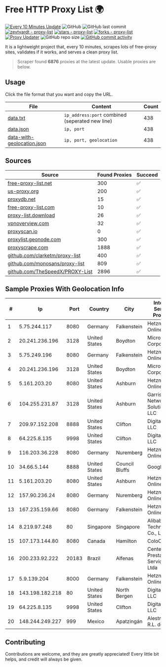 
# Free HTTP Proxy List 🌍

[![Every 10 Minutes Update](https://github.com/mertguvencli/http-proxy-list/actions/workflows/main.yml/badge.svg?branch=main)](https://github.com/mertguvencli/http-proxy-list/actions/workflows/main.yml)
![GitHub](https://img.shields.io/github/license/mertguvencli/http-proxy-list)
![GitHub last commit](https://img.shields.io/github/last-commit/mertguvencli/http-proxy-list)
[![zevtyardt - proxy-list](https://img.shields.io/static/v1?label=zevtyardt&message=proxy-list&color=blue&logo=github)](https://github.com/zevtyardt/proxy-list "Go to GitHub repo")
[![stars - proxy-list](https://img.shields.io/github/stars/zevtyardt/proxy-list?style=social)](https://github.com/zevtyardt/proxy-list)
[![forks - proxy-list](https://img.shields.io/github/forks/zevtyardt/proxy-list?style=social)](https://github.com/zevtyardt/proxy-list)
[![Proxy Updater](https://github.com/zevtyardt/proxy-list/workflows/Proxy%20Updater/badge.svg)](https://github.com/zevtyardt/proxy-list/actions?query=workflow:"Proxy+Updater")
![GitHub repo size](https://img.shields.io/github/repo-size/zevtyardt/proxy-list)
[![GitHub commit activity](https://img.shields.io/github/commit-activity/m/zevtyardt/proxy-list?logo=commits)](https://github.com/zevtyardt/proxy-list/commits/main)

It is a lightweight project that, every 10 minutes, scrapes lots of free-proxy sites, validates if it works, and serves a clean proxy list.

> Scraper found **6876** proxies at the latest update. Usable proxies are below.

## Usage

Click the file format that you want and copy the URL.

|File|Content|Count|
|----|-------|-----|
|[data.txt](https://raw.githubusercontent.com/mertguvencli/http-proxy-list/main/proxy-list/data.txt)|`ip_address:port` combined (seperated new line)|438|
|[data.json](https://raw.githubusercontent.com/mertguvencli/http-proxy-list/main/proxy-list/data.json)|`ip, port`|438|
|[data-with-geolocation.json](https://raw.githubusercontent.com/mertguvencli/http-proxy-list/main/proxy-list/data-with-geolocation.json)|`ip, port, geolocation`|438|

## Sources

|Source|Found Proxies|Succeed|
|------|-------------|-------|
|[free-proxy-list.net](https://free-proxy-list.net)|300|✅|
|[us-proxy.org](https://www.us-proxy.org)|200|✅|
|[proxydb.net](http://proxydb.net)|15|✅|
|[free-proxy-list.com](https://free-proxy-list.com/?page=&port=&type%5B%5D=http&type%5B%5D=https&up_time=0&search=Search)|10|✅|
|[proxy-list.download](https://www.proxy-list.download/HTTP)|26|✅|
|[vpnoverview.com](https://vpnoverview.com/privacy/anonymous-browsing/free-proxy-servers)|32|✅|
|[proxyscan.io](https://www.proxyscan.io)|0|✅|
|[proxylist.geonode.com](https://proxylist.geonode.com/api/proxy-list?limit=300&page=1&sort_by=lastChecked&sort_type=desc&protocols=http,https)|300|✅|
|[proxyscrape.com](https://api.proxyscrape.com/v2/?request=displayproxies&protocol=http&timeout=10000&country=all&ssl=all&anonymity=all)|1888|✅|
|[github.com/clarketm/proxy-list](https://raw.githubusercontent.com/clarketm/proxy-list/master/proxy-list-raw.txt)|400|✅|
|[github.com/monosans/proxy-list](https://raw.githubusercontent.com/monosans/proxy-list/main/proxies/http.txt)|809|✅|
|[github.com/TheSpeedX/PROXY-List](https://raw.githubusercontent.com/TheSpeedX/PROXY-List/master/http.txt)|2896|✅|


## Sample Proxies With Geolocation Info

|#|Ip|Port|Country|City|Internet Service Provider|
|-|--|----|-------|----|-------------------------|
|1|5.75.244.117|8080|Germany|Falkenstein|Hetzner Online GmbH|
|2|20.241.236.196|3128|United States|Boydton|Microsoft Corporation|
|3|5.75.249.196|8080|Germany|Falkenstein|Hetzner Online GmbH|
|4|20.241.236.196|3128|United States|Boydton|Microsoft Corporation|
|5|5.161.203.20|8080|United States|Ashburn|Hetzner Online GmbH|
|6|104.255.231.87|3128|United States|Ashburn|Garrison Network Solutions LLC|
|7|209.97.152.208|8888|United States|Clifton|DigitalOcean, LLC|
|8|64.225.8.135|9998|United States|Clifton|DigitalOcean, LLC|
|9|116.203.36.228|8080|Germany|Nuremberg|Hetzner Online GmbH|
|10|34.66.5.144|8888|United States|Council Bluffs|Google LLC|
|11|5.161.203.20|8080|United States|Ashburn|Hetzner Online GmbH|
|12|157.90.236.24|8080|Germany|Nuremberg|Hetzner Online GmbH|
|13|167.235.159.66|8080|Germany|Falkenstein|Hetzner Online GmbH|
|14|8.219.97.248|80|Singapore|Singapore|Alibaba (US) Technology Co., Ltd.|
|15|107.173.144.80|8080|Canada|Hamilton|ColoCrossing|
|16|200.233.92.222|20183|Brazil|Alfenas|Center Prestadora Serviços S/C Ltda|
|17|5.9.139.204|8000|Germany|Falkenstein|Hetzner Online GmbH|
|18|143.198.182.218|80|United States|North Bergen|DigitalOcean, LLC|
|19|64.225.8.135|9998|United States|Clifton|DigitalOcean, LLC|
|20|148.244.249.227|999|Mexico|Apatzingán|Alestra, S. de R.L. de C.V.|



## Contributing

Contributions are welcome, and they are greatly appreciated! Every
little bit helps, and credit will always be given.

